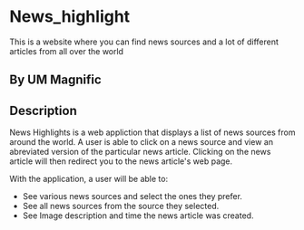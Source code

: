 # News_highlight
This is a website where you can find news sources and a lot of different articles from all over the world
## By UM Magnific

## Description

News Highlights is a web appliction that displays a list of news sources from around the world. A user is able to click on a news source and view an abreviated version of the particular news article. Clicking on the news article will then redirect you to the news article's web page.

With the application, a user will be able to:
* See various news sources and select the ones they prefer.
* See all news sources from the source they selected.
* See Image description and time the news article was created.

